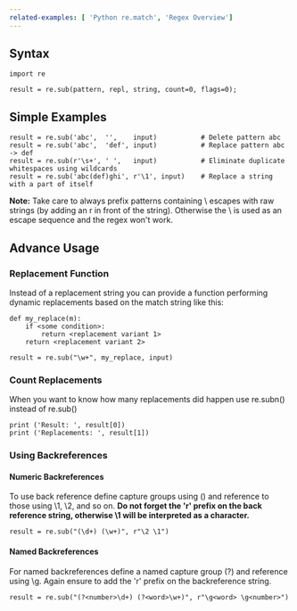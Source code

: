 ```yaml
---
related-examples: [ 'Python re.match', 'Regex Overview']
---
```


## Syntax

    import re
   
    result = re.sub(pattern, repl, string, count=0, flags=0);

## Simple Examples

    result = re.sub('abc',  '',    input)           # Delete pattern abc
    result = re.sub('abc',  'def', input)           # Replace pattern abc -> def
    result = re.sub(r'\s+', ' ',   input)           # Eliminate duplicate whitespaces using wildcards
    result = re.sub('abc(def)ghi', r'\1', input)    # Replace a string with a part of itself

<b>Note:</b> Take care to always prefix patterns containing \ escapes with raw strings (by adding an r in front of the string). Otherwise the \ is used as an escape sequence and the regex won't work.

## Advance Usage

### Replacement Function

Instead of a replacement string you can provide a function performing dynamic replacements based on the match string like this:

    def my_replace(m):
        if <some condition>:
            return <replacement variant 1>
        return <replacement variant 2>
    
    result = re.sub("\w+", my_replace, input)

### Count Replacements

When you want to know how many replacements did happen use re.subn() instead of re.sub()

    print ('Result: ', result[0])
    print ('Replacements: ', result[1])

### Using Backreferences

#### Numeric Backreferences

To use back reference define capture groups using () and reference to those using \1, \2, and so on. <b>Do not forget the 'r' prefix on the
back reference string, otherwise \1 will be interpreted as a character.</b>

    result = re.sub("(\d+) (\w+)", r"\2 \1")

#### Named Backreferences

For named backreferences define a named capture group (?<name>) and 
reference using \g<name>. Again ensure to add the 'r' prefix on the
backreference string.

    result = re.sub("(?<number>\d+) (?<word>\w+)", r"\g<word> \g<number>")

